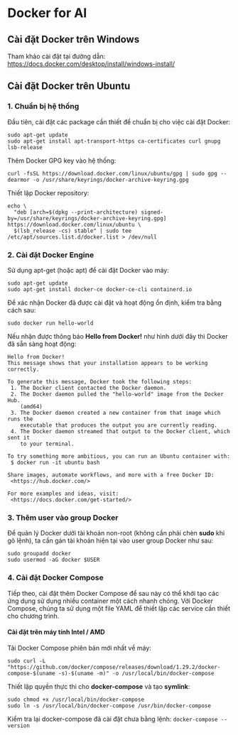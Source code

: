 # Docker for AI
## Cài đặt Docker trên Windows 
Tham khảo cài đặt tại đường dẫn: https://docs.docker.com/desktop/install/windows-install/
## Cài đặt Docker trên Ubuntu
### 1. Chuẩn bị hệ thống
Đầu tiên, cài đặt các package cần thiết để chuẩn bị cho việc cài đặt Docker:

```
sudo apt-get update
sudo apt-get install apt-transport-https ca-certificates curl gnupg lsb-release
```

Thêm Docker GPG key vào hệ thống:
```
curl -fsSL https://download.docker.com/linux/ubuntu/gpg | sudo gpg --dearmor -o /usr/share/keyrings/docker-archive-keyring.gpg
```

Thiết lập Docker repository:
```
echo \
  "deb [arch=$(dpkg --print-architecture) signed-by=/usr/share/keyrings/docker-archive-keyring.gpg] https://download.docker.com/linux/ubuntu \
  $(lsb_release -cs) stable" | sudo tee /etc/apt/sources.list.d/docker.list > /dev/null
```
### 2. Cài đặt Docker Engine
Sử dụng apt-get (hoặc apt) để cài đặt Docker vào máy:
```
sudo apt-get update
sudo apt-get install docker-ce docker-ce-cli containerd.io
```

Để xác nhận Docker đã được cài đặt và hoạt động ổn định, kiểm tra bằng cách sau:
```
sudo docker run hello-world
```

Nếu nhận được thông báo **Hello from Docker!** như hình dưới đây thì Docker đã sẵn sàng hoạt động:

```
Hello from Docker!
This message shows that your installation appears to be working correctly.

To generate this message, Docker took the following steps:
 1. The Docker client contacted the Docker daemon.
 2. The Docker daemon pulled the "hello-world" image from the Docker Hub.
    (amd64)
 3. The Docker daemon created a new container from that image which runs the
    executable that produces the output you are currently reading.
 4. The Docker daemon streamed that output to the Docker client, which sent it
    to your terminal.

To try something more ambitious, you can run an Ubuntu container with:
 $ docker run -it ubuntu bash

Share images, automate workflows, and more with a free Docker ID:
 <https://hub.docker.com/>

For more examples and ideas, visit:
 <https://docs.docker.com/get-started/>
```

### 3. Thêm user vào group Docker
Để quản lý Docker dưới tài khoản non-root (không cần phải chèn **sudo** khi gõ lệnh), ta cần gán tài khoản hiện tại vào user group Docker như sau:

```
sudo groupadd docker
sudo usermod -aG docker $USER
```

### 4. Cài đặt Docker Compose
Tiếp theo, cài đặt thêm Docker Compose để sau này có thể khởi tạo các ứng dụng sử dụng nhiều container một cách nhanh chóng. Với Docker Compose, chúng ta sử dụng một file YAML để thiết lập các service cần thiết cho chương trình. 
#### Cài đặt trên máy tính Intel / AMD
Tải Docker Compose phiên bản mới nhất về máy: 

```
sudo curl -L "https://github.com/docker/compose/releases/download/1.29.2/docker-compose-$(uname -s)-$(uname -m)" -o /usr/local/bin/docker-compose
```

Thiết lập quyền thực thi cho **docker-compose** và tạo **symlink**:

```
sudo chmod +x /usr/local/bin/docker-compose
sudo ln -s /usr/local/bin/docker-compose /usr/bin/docker-compose
```

Kiểm tra lại docker-compose đã cài đặt chưa bằng lệnh: `docker-compose --version`